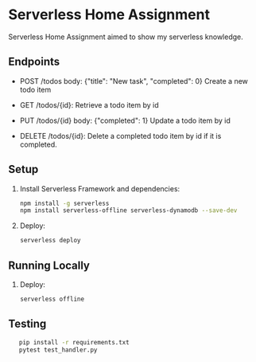 # Serverless Home Assignment

Serverless Home Assignment aimed to show my serverless knowledge.

## Endpoints
 
- POST /todos body: {"title": "New task", "completed": 0}  Create a new todo item

- GET /todos/{id}: Retrieve a todo item by id
- PUT /todos/{id} body: {"completed": 1} Update a todo item by id
- DELETE /todos/{id}: Delete a completed todo item by id if it is completed.

## Setup

1. Install Serverless Framework and dependencies:
   ```sh
   npm install -g serverless
   npm install serverless-offline serverless-dynamodb --save-dev

2. Deploy:
   ```sh
   serverless deploy

## Running Locally

1. Deploy:
   ```sh
   serverless offline

## Testing

```sh
   pip install -r requirements.txt
   pytest test_handler.py